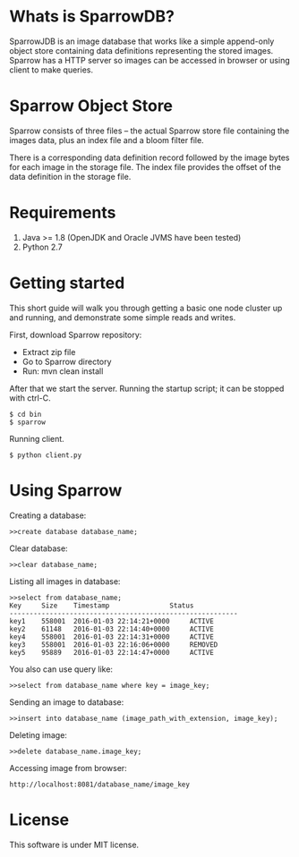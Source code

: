 ﻿Whats is SparrowDB?
====================
SparrowJDB is an image database that works like a simple append-only object store containing data definitions representing the stored images. Sparrow has a HTTP server so images can be accessed in browser or using client to make queries.


Sparrow Object Store
====================
Sparrow consists of three files – the actual Sparrow store file containing the images data, plus an index file and a bloom filter file.

There is a corresponding data definition record followed by the image bytes for each image in the storage file. The index file provides the offset of the data definition in the storage file.


Requirements
====================
1. Java >= 1.8 (OpenJDK and Oracle JVMS have been tested)
2. Python 2.7

Getting started
====================
This short guide will walk you through getting a basic one node cluster up and running, and demonstrate some simple reads and writes.

First, download Sparrow repository:

* Extract zip file
* Go to Sparrow directory
* Run: mvn clean install

After that we start the server.  Running the startup script; it can be stopped with ctrl-C.

	$ cd bin
	$ sparrow

Running client.

	$ python client.py


Using Sparrow
====================
Creating a database:
	
	>>create database database_name;

Clear database:

	>>clear database_name;

Listing all images in database:

	>>select from database_name;
	Key		Size    Timestamp               Status
	---------------------------------------------------------
	key1	558001  2016-01-03 22:14:21+0000     ACTIVE
	key2	61148   2016-01-03 22:14:40+0000     ACTIVE
	key4	558001  2016-01-03 22:14:31+0000     ACTIVE
	key3	558001  2016-01-03 22:16:06+0000     REMOVED
	key5	95889   2016-01-03 22:14:47+0000     ACTIVE
    
You also can use query like:
	
	>>select from database_name where key = image_key;

	
Sending an image to database:

	>>insert into database_name (image_path_with_extension, image_key);

Deleting image:

	>>delete database_name.image_key;


Accessing image from browser:
	
	http://localhost:8081/database_name/image_key

License
====================
This software is under MIT license.
